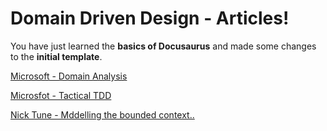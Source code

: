 # Domain Driven Design - Articles!

You have just learned the **basics of Docusaurus** and made some changes to the **initial template**.

[Microsoft - Domain Analysis](https://docs.microsoft.com/en-us/azure/architecture/microservices/model/domain-analysis)

[Microsfot - Tactical TDD](https://docs.microsoft.com/en-us/azure/architecture/microservices/model/tactical-ddd)

[Nick Tune - Mddelling the bounded context..](https://medium.com/nick-tune-tech-strategy-blog/modelling-bounded-contexts-with-the-bounded-context-design-canvas-a-workshop-recipe-1f123e592ab)

